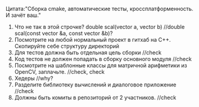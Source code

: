 Цитата:"Сборка cmake, автоматические тесты, кроссплатформенность.
И зачёт ваш."


1. Что не так в этой строчке? double scal(vector<double> a, vector<double> b)   //double scal(const vector<double> &a, const vector<double> &b)? 
2. Посмотрите на любой нормальный проект в гитхаб на С++. Скопируйте себе структуру директорий
3. Для тестов должна быть отдельная цель сборки //check
4. Код тестов не должен попадать в сборку основного модуля //check
5. Посмотрите на шаблонные классы для матричной арифметики из OpenCV, заплачьте. //check, check
6. Хедеры //why?
7. Разделите библиотеку вычислений и диалоговое приложение //check
8. Должны быть комиты в репозиторий от 2 участников. //check
